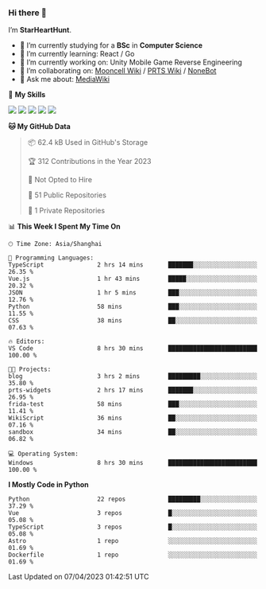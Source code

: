 ### Hi there 👋

I’m **StarHeartHunt**.

- 🏫 I’m currently studying for a **BSc** in **Computer Science**
- 🌱 I’m currently learning: React / Go
- 🔭 I’m currently working on: Unity Mobile Game Reverse Engineering
- 👯 I’m collaborating on: [Mooncell Wiki](https://fgo.wiki/) / [PRTS Wiki](http://prts.wiki/) / [NoneBot](https://github.com/nonebot)
- 💬 Ask me about: [MediaWiki](https://www.mediawiki.org)

🌟 **My Skills**

![](https://img.shields.io/badge/-Python-3e74a2?style=flat-square&logo=Python&logoColor=fff)
![](https://img.shields.io/badge/-Vue-4fc08d?style=flat-square&logo=vue.js&logoColor=fff)
![](https://img.shields.io/badge/-Node.js-339933?style=flat-square&logo=node.js&logoColor=fff)
![](https://img.shields.io/badge/-Linux-000000?style=flat-square&logo=Linux&logoColor=fff)
![](https://img.shields.io/badge/-Dotnet-512bd4?style=flat-square&logo=.net&logoColor=fff)

<!--START_SECTION:waka-->
**🐱 My GitHub Data** 

> 📦 62.4 kB Used in GitHub's Storage 
 > 
> 🏆 312 Contributions in the Year 2023
 > 
> 🚫 Not Opted to Hire
 > 
> 📜 51 Public Repositories 
 > 
> 🔑 1 Private Repositories 
 > 
📊 **This Week I Spent My Time On** 

```text
🕑︎ Time Zone: Asia/Shanghai

💬 Programming Languages: 
TypeScript               2 hrs 14 mins       ███████░░░░░░░░░░░░░░░░░░   26.35 % 
Vue.js                   1 hr 43 mins        █████░░░░░░░░░░░░░░░░░░░░   20.32 % 
JSON                     1 hr 5 mins         ███░░░░░░░░░░░░░░░░░░░░░░   12.76 % 
Python                   58 mins             ███░░░░░░░░░░░░░░░░░░░░░░   11.55 % 
CSS                      38 mins             ██░░░░░░░░░░░░░░░░░░░░░░░   07.63 % 

🔥 Editors: 
VS Code                  8 hrs 30 mins       █████████████████████████   100.00 % 

🐱‍💻 Projects: 
blog                     3 hrs 2 mins        █████████░░░░░░░░░░░░░░░░   35.80 % 
prts-widgets             2 hrs 17 mins       ███████░░░░░░░░░░░░░░░░░░   26.95 % 
frida-test               58 mins             ███░░░░░░░░░░░░░░░░░░░░░░   11.41 % 
WikiScript               36 mins             ██░░░░░░░░░░░░░░░░░░░░░░░   07.16 % 
sandbox                  34 mins             ██░░░░░░░░░░░░░░░░░░░░░░░   06.82 % 

💻 Operating System: 
Windows                  8 hrs 30 mins       █████████████████████████   100.00 % 
```

**I Mostly Code in Python** 

```text
Python                   22 repos            █████████░░░░░░░░░░░░░░░░   37.29 % 
Vue                      3 repos             █░░░░░░░░░░░░░░░░░░░░░░░░   05.08 % 
TypeScript               3 repos             █░░░░░░░░░░░░░░░░░░░░░░░░   05.08 % 
Astro                    1 repo              ░░░░░░░░░░░░░░░░░░░░░░░░░   01.69 % 
Dockerfile               1 repo              ░░░░░░░░░░░░░░░░░░░░░░░░░   01.69 % 
```




 Last Updated on 07/04/2023 01:42:51 UTC
<!--END_SECTION:waka-->
